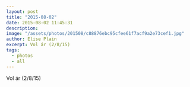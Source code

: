 ```yaml
---
layout: post
title: "2015-08-02"
date: 2015-08-02 11:45:31
description: 
image: "/assets/photos/201508/c88876ebc95cfee61f7acf9a2e73cef1.jpg"
author: Elise Plain
excerpt: Vol ár (2/8/15)
tags: 
  - photos
  - all
---
```


Vol ár (2/8/15)
<p></p>
